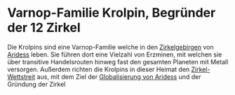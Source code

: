 # Varnop-Familie Krolpin, Begründer der 12 Zirkel

Die Krolpins sind eine Varnop-Familie welche in den [Zirkelgebirgen](/content/Himmelskoerper_/Aridess/Kontinent_/Unol/Gebirge_Zirkelgebirge/index.md) von [Aridess](/content/Himmelskoerper_/Aridess/index.md) leben.
Sie führen dort eine Vielzahl von Erzminen, mit welchen sie über transitive Handelsrouten hinweg fast den gesamten Planeten mit Metall versorgen.
Außerdem richten die Krolpins in dieser Heimat den [Zirkel-Wettstreit](/content/Ereignis_/Zirkel-Wettstreit/index.md) aus, mit dem Ziel der [Globalisierung von Aridess](/content/Ereignis_/) und der Gründung der Zirkel

